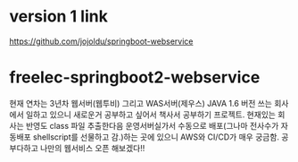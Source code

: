 # version 1 link
https://github.com/jojoldu/springboot-webservice


# freelec-springboot2-webservice
현재 연차는 3년차 웹서버(웹투비) 그리고 WAS서버(제우스) JAVA 1.6 버전 쓰는 회사에서 일하고 있으니 새로운거 공부하고 싶어서 책사서 공부하기 프로젝트.
현재있는 회사는 반영도 class 파일 추출한다음 운영서버실가서 수동으로 배포(그나마 전사수가 자동배포 shellscript를 선물하고 감.)하는 곳에 있으니 AWS와 CI/CD가 매우 궁금함.
공부다하고 나만의 웹서비스 오픈 해보겠다!!
